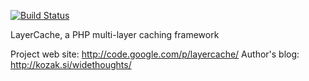 [![Build Status](https://travis-ci.org/smottt/layercache.svg?branch=master)](https://travis-ci.org/smottt/layercache)

LayerCache, a PHP multi-layer caching framework

Project web site: http://code.google.com/p/layercache/
Author's blog: http://kozak.si/widethoughts/
